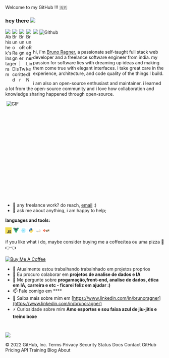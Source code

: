 



Welcome to my GitHub !!! 🇧🇷 

### hey there <img src="https://media.giphy.com/media/hvRJCLFzcasrR4ia7z/giphy.gif" width="25px">
<a href="https://www.instagram.com/BrunoRagner/">
  <img align="left" alt="Abhishek's Instagram" width="22px" src="https://raw.githubusercontent.com/hussainweb/hussainweb/main/icons/instagram.png" />
</a>
<a href="https://discord.gg/XTW52Kt">
  <img align="left" alt="Bruno Ragner Discord" width="22px" src="https://raw.githubusercontent.com/peterthehan/peterthehan/master/assets/discord.svg" />
</a>
<a href="https://twitter.com/BrunoRagner">
  <img align="left" alt="BrunoRgner | Twitter" width="22px" src="https://raw.githubusercontent.com/peterthehan/peterthehan/master/assets/twitter.svg" />
</a>
<a href="https://www.linkedin.com/in/BrunoRagner/">
  <img align="left" alt="BrunoRagner LinkedIN" width="22px" src="https://raw.githubusercontent.com/peterthehan/peterthehan/master/assets/linkedin.svg" />
</a>


![](https://visitor-badge.laobi.icu/badge?page_id=BrunoRagenr.BrunoRagner) ![Github](https://img.shields.io/github/followers/BrunoRagner?label=Follow&style=social)

<br />

hi, i'm [Bruno Ragner](https://), a passionate self-taught full stack web developer and a freelance software engineer from india. my passion for software lies with dreaming up ideas and making them come true with elegant interfaces. i take great care in the experience, architecture, and code quality of the things I build.

i am also an open-source enthusiast and maintainer. i learned a lot from the open-source community and i love how collaboration and knowledge sharing happened through open-source.







  <img align="right" alt="GIF" src="https://github.com/abhisheknaiidu/abhisheknaiidu/blob/master/code.gif?raw=true" width="500" height="320" />
  
- 💼 any freelance work? do reach, [email](brunooragnner@gmail.com) :)
- 💬 ask me about anything, i am happy to help;

**languages and tools:**  

<code><img height="20" src="https://raw.githubusercontent.com/github/explore/80688e429a7d4ef2fca1e82350fe8e3517d3494d/topics/javascript/javascript.png"></code>
<code><img height="20" src="https://raw.githubusercontent.com/github/explore/80688e429a7d4ef2fca1e82350fe8e3517d3494d/topics/vue/vue.png"></code>
<code><img height="20" src="https://raw.githubusercontent.com/github/explore/80688e429a7d4ef2fca1e82350fe8e3517d3494d/topics/react/react.png"></code>
<code><img height="20" src="https://raw.githubusercontent.com/github/explore/80688e429a7d4ef2fca1e82350fe8e3517d3494d/topics/python/python.png"></code>
<code><img height="20" src="https://raw.githubusercontent.com/github/explore/80688e429a7d4ef2fca1e82350fe8e3517d3494d/topics/mysql/mysql.png"></code>
<code><img height="20" src="https://raw.githubusercontent.com/github/explore/80688e429a7d4ef2fca1e82350fe8e3517d3494d/topics/git/git.png"></code>



<!--END_SECTION:waka-->

if you like what i do, maybe consider buying me a coffee/tea ou uma pizza 🥺👉👈



<a href="https://www.buymeacoffee.com/brunooragns" target="_blank"><img src="https://cdn.buymeacoffee.com/buttons/v2/default-red.png" alt="Buy Me A Coffee" width="150" ></a>
- 🔭 Atualmente estou trabalhando trabalnhado em projetos proprios
- 👯 Eu procuro colaborar em **projetos de analise de dados e IA**
- 💬 Me pergunte sobre **progamação,front-end,  analise de dados, ética em IA, carreira e etc - ficarei feliz em ajudar :)**
- 📫 Fale comigo em ****
- 📄 Saiba mais sobre mim em [https://www.linkedin.com/in/brunoragner](https://www.linkedin.com/in/brunoragner)
- ⚡ Curiosidade sobre mim **Amo esportes e sou faixa  azul de jiu-jitis e treino boxe**



#
<img align="center" src="https://github-readme-stats.vercel.app/api/top-langs/?username=BrunoRagner&theme=light">





© 2022 GitHub, Inc.
Terms
Privacy
Security
Status
Docs
Contact GitHub
Pricing
API
Training
Blog
About
